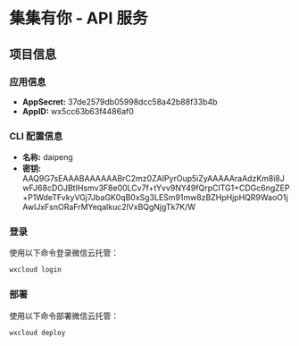 # 集集有你 - API 服务

## 项目信息

### 应用信息
- **AppSecret:** 37de2579db05998dcc58a42b88f33b4b  
- **AppID:** wx5cc63b63f4486af0  

### CLI 配置信息
- **名称:** daipeng  
- **密钥:** AAQ9G7sEAAABAAAAAABrC2mz0ZAIPyrOup5iZyAAAAAraAdzKm8i8JwFJ68cDOJBtIHsmv3F8e00LCv7f+tYvv9NY49fQrpCITG1+CDGc6ngZEP+P1WdeTFvkyVGj7JbaGK0qB0xSg3LESm91mw8zBZHpHjpHQR9WaoO1jAwIJxFsnORaFrMYeqalkuc2lVxBQgNjgTk7K/W

### 登录
使用以下命令登录微信云托管：  
```bash
wxcloud login
```

### 部署
使用以下命令部署微信云托管：  
```bash
wxcloud deploy
```